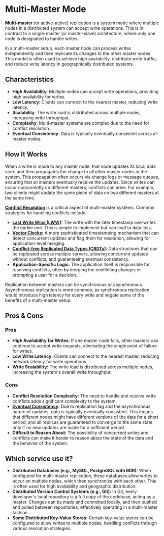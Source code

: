 # Multi-Master Mode



**Multi-master** (or active-active) replication is a system mode where multiple nodes in a distributed system can accept write operations. This is in contrast to a single-master (or master-slave) architecture, where only one node is designated to handle writes.

In a multi-master setup, each master node can process writes independently and then replicate its changes to the other master nodes. This model is often used to achieve high availability, distribute write traffic, and reduce write latency in geographically distributed systems.

## Characteristics

- **High Availability**: Multiple nodes can accept write operations, providing high availability for writes.
- **Low Latency**: Clients can connect to the nearest master, reducing write latency.
- **Scalability**: The write load is distributed across multiple nodes, increasing write throughput.
- **Complexity**: Multi-master systems are complex due to the need for conflict resolution.
- **Eventual Consistency**: Data is typically eventually consistent across all master nodes.

## How It Works

When a write is made to any master node, that node updates its local data store and then propagates the change to all other master nodes in the system. This propagation often occurs via change logs or message queues, ensuring that all masters eventually receive the updates. Since writes can occur concurrently on different masters, conflicts can arise. For example, two clients might update the same piece of data on two different masters at the same time.

**[Conflict Resolution](../../conflict-resolution/README.md)** is a critical aspect of multi-master systems. Common strategies for handling conflicts include:
-   **[Last Write Wins (LWW)](../../conflict-resolution/last-write-wins/README.md):** The write with the later timestamp overwrites the earlier one. This is simple to implement but can lead to data loss.
-   **[Vector Clocks](../../conflict-resolution/vector-clocks/README.md):** A more sophisticated timestamping mechanism that can detect concurrent updates and flag them for resolution, allowing for application-level merging.
-   **[Conflict-free Replicated Data Types (CRDTs)](../../conflict-resolution/crdts/README.md):** Data structures that can be replicated across multiple servers, allowing concurrent updates without conflicts, and guaranteeing eventual consistency.
-   **Application-Specific Logic:** The application itself is responsible for resolving conflicts, often by merging the conflicting changes or prompting a user for a decision.

Replication between masters can be synchronous or asynchronous. Asynchronous replication is more common, as synchronous replication would introduce high latency for every write and negate some of the benefits of a multi-master setup.

## Pros & Cons

### Pros

-   **High Availability for Writes:** If one master node fails, other masters can continue to accept write requests, eliminating the single point of failure for writes.
-   **Low Write Latency:** Clients can connect to the nearest master, reducing network latency for write operations.
-   **Write Scalability:** The write load is distributed across multiple nodes, increasing the system's overall write throughput.

### Cons

-   **Conflict Resolution Complexity:** The need to handle and resolve write conflicts adds significant complexity to the system.
-   **[Eventual Consistency](../../consistency-models/eventual-consistency/README.md):** Due to replication lag and the asynchronous nature of updates, data is typically eventually consistent. This means that different nodes might have different versions of the data for a short period, and all replicas are guaranteed to converge to the same state only if no new updates are made for a sufficient period.
-   **Difficult to Reason About:** The possibility of concurrent writes and conflicts can make it harder to reason about the state of the data and the behavior of the system.

## Which service use it?

-   **Distributed Databases (e.g., MySQL, PostgreSQL with BDR):** When configured for multi-master replication, these databases allow writes to occur on multiple nodes, which then synchronize with each other. This is often used for high availability and geographic distribution.
-   **Distributed Version Control Systems (e.g., Git):** In Git, every developer's local repository is a full copy of the codebase, acting as a master. Changes can be made and committed locally, and then pushed and pulled between repositories, effectively operating in a multi-master fashion.
-   **Some Distributed Key-Value Stores:** Certain key-value stores can be configured to allow writes to multiple nodes, handling conflicts through various resolution strategies.
